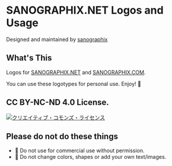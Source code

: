 # SANOGRAPHIX.NET Logos and Usage

Designed and maintained by [sanographix](http://www.sanographix.net/)

## What's This

Logos for [SANOGRAPHIX.NET](http://www.sanographix.net/) and [SANOGRAPHIX.COM](http://www.sanographix.com/).

You can use these logotypes for personal use. Enjoy! :hamster:

##  CC BY-NC-ND 4.0 License. 

<a rel="license" href="http://creativecommons.org/licenses/by-nc-nd/4.0/"><img alt="クリエイティブ・コモンズ・ライセンス" style="border-width:0" src="http://i.creativecommons.org/l/by-nc-nd/4.0/88x31.png" /></a>

## Please do not do these things

- :no_good: Do not use for commercial use without permission.
- :no_good: Do not change colors, shapes or add your own text/images.